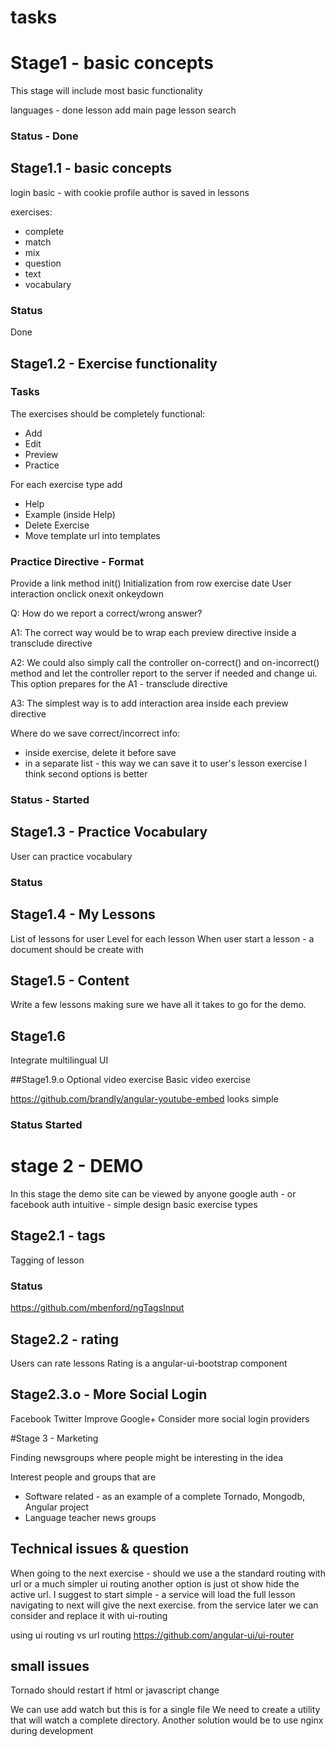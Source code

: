 # tasks 


# Stage1 - basic concepts
This stage will include most basic functionality 

languages - done 
lesson add
main page lesson search

### Status - Done

## Stage1.1 - basic concepts

login basic - with cookie
profile
author is saved in lessons

exercises:
- complete
- match
- mix
- question
- text 
- vocabulary

### Status 
Done

## Stage1.2 - Exercise functionality

### Tasks
The exercises should be completely functional:
* Add
* Edit
* Preview
* Practice

For each exercise type add 
* Help
* Example (inside Help)
* Delete Exercise
* Move template url into templates

### Practice Directive - Format
 
 Provide a link method
 init()
    Initialization from row exercise date
 User interaction 
    onclick onexit onkeydown
 
Q: How do we report a correct/wrong answer?

A1: The correct way would be to wrap each preview directive inside a transclude directive

A2: We could also simply call the controller on-correct() and on-incorrect() method and let the controller 
 report to the server if needed and change ui. This option prepares for the A1 - transclude directive

A3: The simplest way is to add interaction area inside each preview directive


Where do we save correct/incorrect info:
* inside exercise, delete it before save
* in a separate list - this way we can save it to user's lesson exercise
I think second options is better 



### Status - Started

## Stage1.3 - Practice Vocabulary

User can practice vocabulary 

### Status


## Stage1.4 - My Lessons
List of lessons for user
Level for each lesson
When user start a lesson - a document should be create with




## Stage1.5 - Content
Write a few lessons making sure we have all it takes to go for the demo.

## Stage1.6
Integrate multilingual UI

##Stage1.9.o Optional video exercise
Basic video exercise

https://github.com/brandly/angular-youtube-embed
looks simple

### Status Started



# stage 2 - DEMO

In this stage the demo site can be viewed by anyone 
google auth - or facebook auth 
intuitive - simple design
basic exercise types


## Stage2.1 - tags

Tagging of lesson
### Status
https://github.com/mbenford/ngTagsInput


## Stage2.2 - rating
Users can rate lessons
Rating is a angular-ui-bootstrap component


## Stage2.3.o - More Social Login

Facebook
Twitter
Improve Google+
Consider more social login providers


#Stage 3 - Marketing

Finding newsgroups where people might be interesting in the idea

Interest people and groups that are 
* Software related - as an example of a complete Tornado, Mongodb, Angular project
* Language teacher news groups 




Technical issues & question
---------------------------

When going to the next exercise - should we use a the standard routing with url or a much simpler ui routing
another option is just ot show hide the active url. 
I suggest to start simple - 
a service will load the full lesson
navigating to next will give the next exercise. from the service
later we can consider and replace it with ui-routing


using ui routing vs url routing
https://github.com/angular-ui/ui-router

small issues
------------
Tornado should restart if html or javascript change

We can use add watch but this is for a single file 
We need to create a utility that will watch a complete directory.
Another solution would be to use nginx during development 